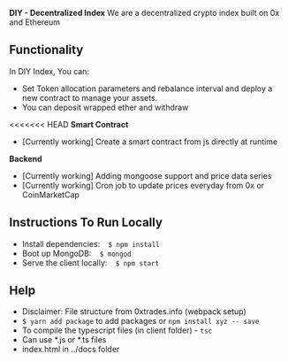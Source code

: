 **DIY - Decentralized Index**
We are a decentralized crypto index built on 0x and Ethereum 
## Functionality
In DIY Index, You can:
- Set Token allocation parameters and rebalance interval and deploy a new contract to manage your assets.
- You can deposit wrapped ether and withdraw 

<<<<<<< HEAD
**Smart Contract**
- [Currently working] Create a smart contract from js directly at runtime

**Backend**
- [Currently working] Adding mongoose support and price data series
- [Currently working] Cron job to update prices everyday from 0x or CoinMarketCap

## Instructions To Run Locally 
- Install dependencies:  ``` $ npm install ```
- Boot up MongoDB:  ``` $ mongod ```
- Serve the client locally:  ``` $ npm start``` 
  
## Help
- Disclaimer: File structure from 0xtrades.info (webpack setup)
- ``` $ yarn add package ``` to add packages or ``` npm install xyz -- save ```
- To compile the typescript files (in client folder) - ``` tsc ```
- Can use *.js or *.ts files
- index.html in ../docs folder

